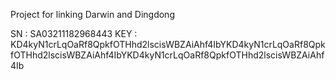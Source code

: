 Project for linking Darwin and Dingdong

SN : SA03211182968443
KEY : KD4kyN1crLqOaRf8QpkfOTHhd2lscisWBZAiAhf4IbYKD4kyN1crLqOaRf8QpkfOTHhd2lscisWBZAiAhf4IbYKD4kyN1crLqOaRf8QpkfOTHhd2lscisWBZAiAhf4Ib
